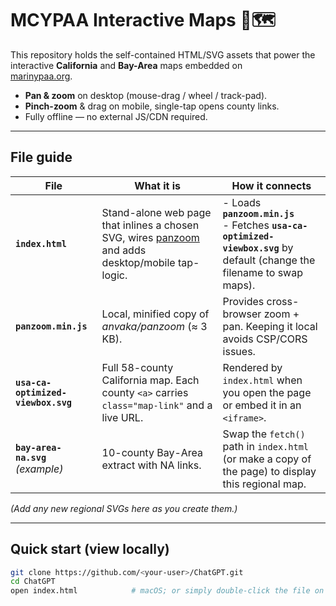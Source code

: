 # MCYPAA Interactive Maps  🌉🗺️

This repository holds the self-contained HTML/SVG assets that power the
interactive **California** and **Bay-Area** maps embedded on  
[marinypaa.org](https://marinypaa.org/).

* **Pan & zoom** on desktop (mouse-drag / wheel / track-pad).  
* **Pinch-zoom** & drag on mobile, single-tap opens county links.  
* Fully offline — no external JS/CDN required.

---

## File guide

| File | What it is | How it connects |
|------|------------|-----------------|
| **`index.html`** | Stand-alone web page that inlines a chosen SVG, wires [panzoom](https://github.com/anvaka/panzoom) and adds desktop/mobile tap-logic. | - Loads **`panzoom.min.js`**<br>- Fetches **`usa-ca-optimized-viewbox.svg`** by default (change the filename to swap maps). |
| **`panzoom.min.js`** | Local, minified copy of *anvaka/panzoom* (≈ 3 KB). | Provides cross-browser zoom + pan. Keeping it local avoids CSP/CORS issues. |
| **`usa-ca-optimized-viewbox.svg`** | Full 58-county California map. Each county `<a>` carries `class="map-link"` and a live URL. | Rendered by `index.html` when you open the page or embed it in an `<iframe>`. |
| **`bay-area-na.svg`** *(example)* | 10-county Bay-Area extract with NA links. | Swap the `fetch()` path in `index.html` (or make a copy of the page) to display this regional map. |

*(Add any new regional SVGs here as you create them.)*

---

## Quick start (view locally)

```bash
git clone https://github.com/<your-user>/ChatGPT.git
cd ChatGPT
open index.html            # macOS; or simply double-click the file on Windows
